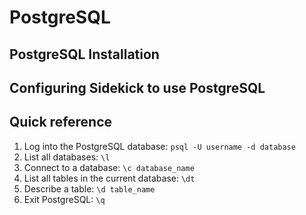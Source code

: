 # PostgreSQL

## PostgreSQL Installation

## Configuring Sidekick to use PostgreSQL



## Quick reference
1. Log into the PostgreSQL database: `psql -U username -d database`
2. List all databases: `\l`
3. Connect to a database: `\c database_name`
4. List all tables in the current database: `\dt`
5. Describe a table: `\d table_name`
6. Exit PostgreSQL: `\q`